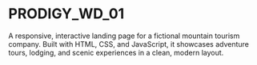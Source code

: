 # PRODIGY_WD_01
A responsive, interactive landing page for a fictional mountain tourism company. Built with HTML, CSS, and JavaScript, it showcases adventure tours, lodging, and scenic experiences in a clean, modern layout.
